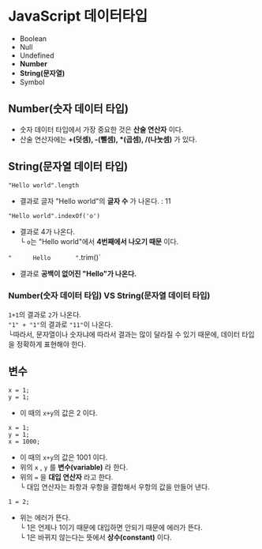 # JavaScript 데이터타입
* Boolean
* Null
* Undefined
* __Number__
* __String(문자열)__
* Symbol

## Number(숫자 데이터 타입)
* 숫자 데이터 타입에서 가장 중요한 것은 __산술 연산자__ 이다.
* 산술 연산자에는 __+(덧셈), -(뺄셈), *(곱셈), /(나눗셈)__ 가 있다.

## String(문자열 데이터 타입)
`"Hello world".length`
* 결과로 글자 "Hello world"의 __글자 수__ 가 나온다. : 11

`"Hello world".indexOf('o')`
* 결과로 4가 나온다.  
└ `o`는 "Hello world"에서 __4번째에서 나오기 때문__ 이다.  

`"      Hello       "`.trim()`
* 결과로 __공백이 없어진 "Hello"가 나온다.__


### Number(숫자 데이터 타입) VS String(문자열 데이터 타입)  
`1+1`의 결과로 `2`가 나온다.  
`"1" + "1"`의 결과로 `"11"`이 나온다.  
└따라서, 문자열이나 숫자냐에 따라서 결과는 많이 달라질 수 있기 때문에, 데이터 타입을 정확하게 표현해야 한다.

## 변수
```
x = 1;
y = 1;
```
* 이 때의 `x+y`의 값은 2 이다.  

```
x = 1;
y = 1;
x = 1000;
```
* 이 때의 `x+y`의 값은 1001 이다.  
* 위의 `x` , `y` 를 __변수(variable)__ 라 한다.  
* 위의 `=` 을 __대입 연산자__ 라고 한다.  
└ 대입 연산자는 좌항과 우항을 결합해서 우항의 값을 만들어 낸다.  

```
1 = 2;
```
* 위는 에러가 뜬다.  
└ 1은 언제나 1이기 때문에 대입하면 안되기 때문에 에러가 뜬다.  
  └ 1은 바뀌지 않는다는 뜻에서 __상수(constant)__ 이다.  


